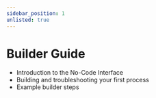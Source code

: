 ```yaml
---
sidebar_position: 1
unlisted: true
---
```


# Builder Guide

- Introduction to the No-Code Interface
- Building and troubleshooting your first process
- Example builder steps
